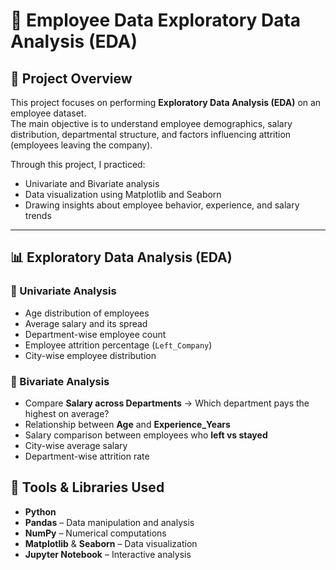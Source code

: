 # 🧠 Employee Data Exploratory Data Analysis (EDA)

## 📌 Project Overview
This project focuses on performing **Exploratory Data Analysis (EDA)** on an employee dataset.  
The main objective is to understand employee demographics, salary distribution, departmental structure, and factors influencing attrition (employees leaving the company).  

Through this project, I practiced:
- Univariate and Bivariate analysis  
- Data visualization using Matplotlib and Seaborn  
- Drawing insights about employee behavior, experience, and salary trends  

---

## 📊 Exploratory Data Analysis (EDA)

### 🔸 Univariate Analysis
- Age distribution of employees  
- Average salary and its spread  
- Department-wise employee count  
- Employee attrition percentage (`Left_Company`)  
- City-wise employee distribution  

### 🔸 Bivariate Analysis
- Compare **Salary across Departments** → Which department pays the highest on average?  
- Relationship between **Age** and **Experience_Years**  
- Salary comparison between employees who **left vs stayed**  
- City-wise average salary  
- Department-wise attrition rate

## 🧰 Tools & Libraries Used
- **Python**
- **Pandas** – Data manipulation and analysis  
- **NumPy** – Numerical computations  
- **Matplotlib** & **Seaborn** – Data visualization  
- **Jupyter Notebook** – Interactive analysis  
  
